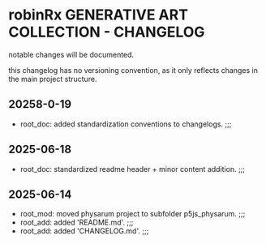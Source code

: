 # robinRx GENERATIVE ART COLLECTION - CHANGELOG

notable changes will be documented.

this changelog has no versioning convention, as it only reflects changes in the main project structure.

## 20258-0-19

- root_doc: added standardization conventions to changelogs. ;;;

## 2025-06-18

- root_doc: standardized readme header + minor content addition. ;;;

## 2025-06-14

- root_mod: moved physarum project to subfolder p5js_physarum. ;;;
- root_add: added 'README.md'. ;;;
- root_add: added 'CHANGELOG.md'. ;;;